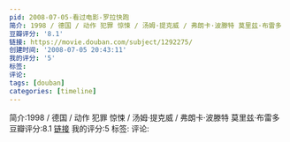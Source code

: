 ```yaml
---
pid: 2008-07-05-看过电影-罗拉快跑
简介: 1998 / 德国 / 动作 犯罪 惊悚 / 汤姆·提克威 / 弗朗卡·波滕特 莫里兹·布雷多
豆瓣评分: '8.1'
链接: https://movie.douban.com/subject/1292275/
创建时间: '2008-07-05 20:43:11'
我的评分: '5'
标签:
评论:
tags: [douban]
categories: [timeline]
---
```

简介:1998 / 德国 / 动作 犯罪 惊悚 / 汤姆·提克威 / 弗朗卡·波滕特 莫里兹·布雷多
豆瓣评分:8.1
[链接](https://movie.douban.com/subject/1292275/)
我的评分:5
标签:
评论:
